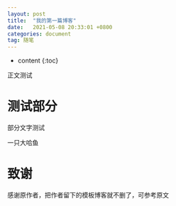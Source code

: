 ```yaml
---
layout: post
title:  "我的第一篇博客"
date:   2021-05-08 20:33:01 +0800
categories: document
tag: 随笔
---
```


* content
{:toc}


正文测试

# 测试部分
部分文字测试

一只大哈鱼

# 致谢
感谢原作者，把作者留下的模板博客就不删了，可参考原文